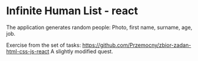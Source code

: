 # Infinite Human List - react

The application generates random people:
Photo, first name, surname, age, job.

Exercise from the set of tasks: <https://github.com/Przemocny/zbior-zadan-html-css-js-react>
A slightly modified quest.
